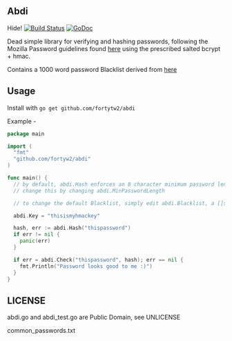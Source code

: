 Abdi
-----
Hide!  [![Build Status](https://travis-ci.org/fortytw2/abdi.svg)](https://travis-ci.org/fortytw2/abdi) [![GoDoc](https://godoc.org/github.com/fortytw2/abdi?status.svg)](http://godoc.org/github.com/fortytw2/abdi)

Dead simple library for verifying and hashing passwords, following the Mozilla
Password guidelines found [here](https://wiki.mozilla.org/WebAppSec/Secure_Coding_Guidelines#Password_Complexity)
using the prescribed salted bcrypt + hmac.

Contains a 1000 word password Blacklist derived from [here](https://xato.net/passwords/more-top-worst-passwords/)

Usage
------

Install with `go get github.com/fortytw2/abdi`

Example -

```go
package main

import (
  "fmt"
  "github.com/fortyw2/abdi"
)

func main() {
  // by default, abdi.Hash enforces an 8 character minimum password length
  // change this by changing abdi.MinPasswordLength

  // to change the default Blacklist, simply edit abdi.Blacklist, a []string

  abdi.Key = "thisismyhmackey"

  hash, err := abdi.Hash("thispassword")
  if err != nil {
    panic(err)
  }

  if err = abdi.Check("thispassword", hash); err == nil {
    fmt.Println("Password looks good to me :)")
  }
}

```

LICENSE
------
abdi.go and abdi_test.go are Public Domain, see UNLICENSE

common_passwords.txt

